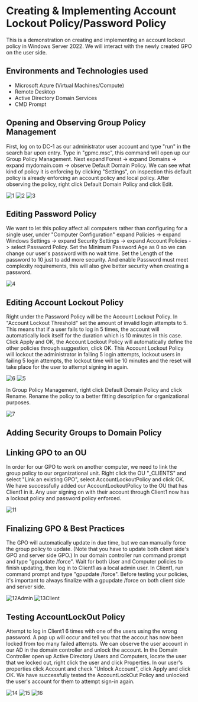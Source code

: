 
<h1>Creating & Implementing Account Lockout Policy/Password Policy</h1>
<p>
  This is a demonstration on creating and implementing an account lockout policy in Windows Server 2022. We will interact with the newly created GPO on the user side.
</p>
<p>
<h2>Environments and Technologies used</h2>
  
  - Microsoft Azure (Virtual Machines/Compute)
  - Remote Desktop
  - Active Directory Domain Services
  - CMD Prompt
</p>

  <h2>Opening and Observing Group Policy Management</h2>

  First, log on to DC-1 as our administrator user account and type "run" in the search bar upon entry. Type in "gpmc.msc", this command will open up our Group Policy Management. Next expand Forest -> expand Domains -> expand mydomain.com -> observe Default Domain Policy. We can see what kind of policy it is enforcing by clicking "Settings", on inspection this default policy is already enforcing an account policy and local policy. After observing the policy, right click Default Domain Policy and click Edit.

  ![1](https://github.com/user-attachments/assets/0472b355-55b1-49e9-a18e-841e9681ef0d)
  ![2](https://github.com/user-attachments/assets/c37da3a5-073a-4969-8a3b-8031d34ab8ec)
  ![3](https://github.com/user-attachments/assets/197cf42c-9e43-4864-baa2-6d095f9adae3)

<h2>Editing Password Policy</h2>

We want to let this policy affect all computers rather than configuring for a single user, under "Computer Configuration" expand Policies -> expand Windows Settings -> expand Security Settings -> expand Account Policies -> select Password Policy. Set the Minimum Password Age as 0 so we can change our user's password with no wait time. Set the Length of the password to 10 just to add more security. And enable Password must meet complexity requirements, this will also give better security when creating a password.

![4](https://github.com/user-attachments/assets/633018cc-164c-4d0d-9b03-f2b0caa486fb)

<h2>Editing Account Lockout Policy</h2>

Right under the Password Policy will be the Account Lockout Policy. In "Account Lockout Threshold" set the amount of invalid login attempts to 5. This means that if a user fails to log in 5 times, the account will automatically lock itself for the duration which is 10 minutes in this case. Click Apply and OK, the Account Lockout Policy will automatically define the other policies through suggestion, click OK. This Account Lockout Policy will lockout the administrator in failing 5 login attempts, lockout users in failing 5 login attempts, the lockout time will be 10 minutes and the reset will take place for the user to attempt signing in again.

![6](https://github.com/user-attachments/assets/2d7ecab3-e72c-41c7-8b91-101cdf398525)
![5](https://github.com/user-attachments/assets/bd8cac95-a792-433b-951b-f088aaa35a31)

In Group Policy Management, right click Default Domain Policy and click Rename. Rename the policy to a better fitting description for organizational purposes.

![7](https://github.com/user-attachments/assets/205e06a5-e295-47f4-819c-bdf07b0cecb3)

<h2>Adding Security Groups to Domain Policy</h2>

<h2>Linking GPO to an OU</h2>

In order for our GPO to work on another computer, we need to link the group policy to our organizational unit. Right click the OU "_CLIENTS" and select "Link an existing GPO", select AccountLockoutPolicy and click OK. We have successfully added our AccountLockoutPolicy to the OU that has Client1 in it. Any user signing on with their account through Client1 now has a lockout policy and password policy enforced.

![11](https://github.com/user-attachments/assets/8991be51-2167-4172-8962-24500b51fa27)

<h2>Finalizing GPO & Best Practices</h2>

The GPO will automatically update in due time, but we can manually force the group policy to update. (Note that you have to update both client side's GPO and server side GPO.) In our domain controller run command prompt and type "gpupdate /force". Wait for both User and Computer policies to finish updating, then log in to Client1 as a local admin user. In Client1, run command prompt and type "gpupdate /force". Before testing your policies, it's important to always finalize with a gpupdate /force on both client side and server side.

![12Admin](https://github.com/user-attachments/assets/f3c3d317-5215-4f66-bb62-8f6a83be0cc1)
![13Client](https://github.com/user-attachments/assets/33ffb879-0f8f-48fa-8690-725aad7c2f5b)

<h2>Testing AccountLockOut Policy</h2>

Attempt to log in Client1 6 times with one of the users using the wrong password. A pop up will occur and tell you that the accout has now been locked from too many failed attempts. We can observe the user account in our AD in the domain controller and unlock the account. In the Domain Controller open up Active Directory Users and Computers, locate the user that we locked out, right click the user and click Properties. In our user's properties click Account and check "Unlock Account", click Apply and click OK. We have successfully tested the AccountLockOut Policy and unlocked the user's account for them to attempt sign-in again.

![14](https://github.com/user-attachments/assets/c38e5fca-0c42-40f7-8d68-5eaf7b7be26d)
![15](https://github.com/user-attachments/assets/e6f39a87-bd08-40a6-9d4a-ae5ea38feb8d)
![16](https://github.com/user-attachments/assets/0cb463b2-e498-4cf5-bcdc-f7258cdd39c5)




</p>
